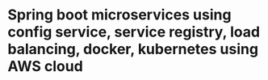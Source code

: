 # Spring boot microservices using config service, service registry, load balancing, docker, kubernetes using AWS cloud
